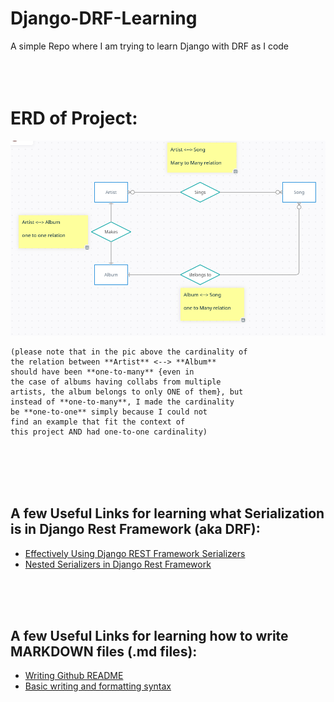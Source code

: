 # Django-DRF-Learning
A simple Repo where I am trying to learn Django with DRF as I code
<br>
<br>
<br>
<br>

# ERD of Project:

![A Pic of ERD of the Project](https://github.com/Usman-Far00q/Django-DRF-Learning/blob/main/ERD%20Diagram%20For%20Django_Project_1.png?raw=true)
```
(please note that in the pic above the cardinality of
the relation between **Artist** <--> **Album**
should have been **one-to-many** {even in
the case of albums having collabs from multiple
artists, the album belongs to only ONE of them}, but
instead of **one-to-many**, I made the cardinality
be **one-to-one** simply because I could not
find an example that fit the context of
this project AND had one-to-one cardinality)
```
<br>
<br>
<br>
<br>

## A few Useful Links for learning what Serialization is in Django Rest Framework (aka DRF):  
- [Effectively Using Django REST Framework Serializers](https://testdriven.io/blog/drf-serializers/)  
- [Nested Serializers in Django Rest Framework](https://blog.devgenius.io/nested-serializers-in-django-rest-framework-6b36bf011074)
  
<br>
<br>
<br>

## A few Useful Links for learning how to write MARKDOWN files (.md files):  
- [Writing Github README](https://medium.com/analytics-vidhya/writing-github-readme-e593f278a796)
- [Basic writing and formatting syntax](https://docs.github.com/en/get-started/writing-on-github/getting-started-with-writing-and-formatting-on-github/basic-writing-and-formatting-syntax)
